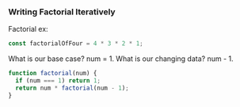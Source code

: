 ### Writing Factorial Iteratively

Factorial ex:

```javascript
const factorialOfFour = 4 * 3 * 2 * 1;
```

What is our base case? num = 1.
What is our changing data? num - 1.

```javascript
function factorial(num) {
  if (num === 1) return 1;
  return num * factorial(num - 1);
}
```

